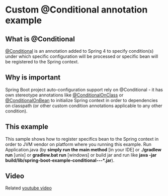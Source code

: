 Custom @Conditional annotation example
=======================================

## What is @Conditional
 [@Conditional](http://docs.spring.io/spring/docs/current/javadoc-api/org/springframework/context/annotation/Conditional.html) is an
 annotation added to Spring 4 to specify condition(s) under which specific configuration will be processed or specific bean will be registered to the Spring context.

## Why is important
Spring Boot project auto-configuration support rely on @Conditional - it has own stereotype annotations like
[@ConditionalOnClass](https://github.com/spring-projects/spring-boot/blob/master/spring-boot-autoconfigure/src/main/java/org/springframework/boot/autoconfigure/condition/ConditionalOnClass.java) or
[@ConditionalOnBean](https://github.com/spring-projects/spring-boot/blob/master/spring-boot-autoconfigure/src/main/java/org/springframework/boot/autoconfigure/condition/ConditionalOnBean.java)
to initialize Spring context in order to dependencies on classpath (or other custom condition annotations applicable to any other condition).

## This example
This sample shows how to register specifics bean to the Spring context in order to JVM vendor on platform where you running this example.
Run Application.java (by **simply run the main method** [in your IDE] or **./gradlew run** [unix] or **gradlew.bat run** [windows] or build jar and run like **java -jar build/lib/spring-boot-example-conditional-*-*-*.jar**).

## Video
Related [youtube video](http://youtu.be/i-vSlkMHskI)
